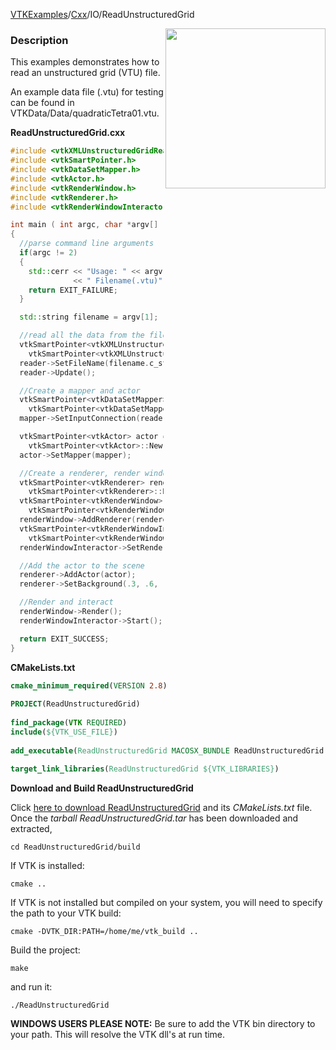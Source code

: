[VTKExamples](/index/)/[Cxx](/Cxx)/IO/ReadUnstructuredGrid

<img align="right" src="https://github.com/lorensen/VTKExamples/blob/gh-pages/Testing/Baseline/IO/TestReadUnstructuredGrid.png?raw=true" width="256" />

### Description
This examples demonstrates how to read an unstructured grid (VTU) file. 

An example data file (.vtu) for testing can be found in VTKData/Data/quadraticTetra01.vtu.

**ReadUnstructuredGrid.cxx**
```c++
#include <vtkXMLUnstructuredGridReader.h>
#include <vtkSmartPointer.h>
#include <vtkDataSetMapper.h>
#include <vtkActor.h>
#include <vtkRenderWindow.h>
#include <vtkRenderer.h>
#include <vtkRenderWindowInteractor.h>

int main ( int argc, char *argv[] )
{
  //parse command line arguments
  if(argc != 2)
  {
    std::cerr << "Usage: " << argv[0]
              << " Filename(.vtu)" << std::endl;
    return EXIT_FAILURE;
  }

  std::string filename = argv[1];

  //read all the data from the file
  vtkSmartPointer<vtkXMLUnstructuredGridReader> reader =
    vtkSmartPointer<vtkXMLUnstructuredGridReader>::New();
  reader->SetFileName(filename.c_str());
  reader->Update();

  //Create a mapper and actor
  vtkSmartPointer<vtkDataSetMapper> mapper =
    vtkSmartPointer<vtkDataSetMapper>::New();
  mapper->SetInputConnection(reader->GetOutputPort());

  vtkSmartPointer<vtkActor> actor =
    vtkSmartPointer<vtkActor>::New();
  actor->SetMapper(mapper);

  //Create a renderer, render window, and interactor
  vtkSmartPointer<vtkRenderer> renderer =
    vtkSmartPointer<vtkRenderer>::New();
  vtkSmartPointer<vtkRenderWindow> renderWindow =
    vtkSmartPointer<vtkRenderWindow>::New();
  renderWindow->AddRenderer(renderer);
  vtkSmartPointer<vtkRenderWindowInteractor> renderWindowInteractor =
    vtkSmartPointer<vtkRenderWindowInteractor>::New();
  renderWindowInteractor->SetRenderWindow(renderWindow);

  //Add the actor to the scene
  renderer->AddActor(actor);
  renderer->SetBackground(.3, .6, .3); // Background color green

  //Render and interact
  renderWindow->Render();
  renderWindowInteractor->Start();

  return EXIT_SUCCESS;
}
```
**CMakeLists.txt**
```cmake
cmake_minimum_required(VERSION 2.8)
 
PROJECT(ReadUnstructuredGrid)
 
find_package(VTK REQUIRED)
include(${VTK_USE_FILE})
 
add_executable(ReadUnstructuredGrid MACOSX_BUNDLE ReadUnstructuredGrid.cxx)
 
target_link_libraries(ReadUnstructuredGrid ${VTK_LIBRARIES})
```

**Download and Build ReadUnstructuredGrid**

Click [here to download ReadUnstructuredGrid](https://github.com/lorensen/VTKWikiExamplesTarballs/raw/master/ReadUnstructuredGrid.tar) and its *CMakeLists.txt* file.
Once the *tarball ReadUnstructuredGrid.tar* has been downloaded and extracted,
```
cd ReadUnstructuredGrid/build 
```
If VTK is installed:
```
cmake ..
```
If VTK is not installed but compiled on your system, you will need to specify the path to your VTK build:
```
cmake -DVTK_DIR:PATH=/home/me/vtk_build ..
```
Build the project:
```
make
```
and run it:
```
./ReadUnstructuredGrid
```
**WINDOWS USERS PLEASE NOTE:** Be sure to add the VTK bin directory to your path. This will resolve the VTK dll's at run time.


